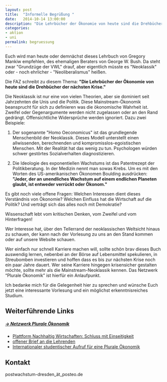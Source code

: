 ```yaml
---
layout: post
title:  "Informelle Begrüßung "
date:   2014-10-14 13:00:00
description: "Die Lehrbücher der Ökonomie von heute sind die Drehbücher der nächsten Krise."
categories:
- aktion
- uni
permalink: begruessung
---
```


Euch wird man heute oder demnächst dieses Lehrbuch von Gregory Mankiw empfehlen, des ehemaligen Beraters von George W. Bush. Da steht zwar "Grundzüge der VWL" drauf, aber eigentlich müsste es "Neoklassik" oder - noch ehrlicher  - "Neoliberalismus" heißen.

Die FAZ schreibt zu diesem Thema:
**"Die Lehrbücher der Ökonomie von heute sind die Drehbücher der nächsten Krise."**



Die Neoklassik ist nur eine von vielen Theorien, aber sie dominiert seit Jahrzehnten die Unis und die Politik. Diese Mainstream-Ökonomik beansprucht für sich zu definieren was die ökonomische Wahrheit ist. Zweifel oder Gegenargumente werden nicht zugelassen oder an den Rand gedrängt. Offensichtliche Widersprüche werden ignoriert.
Dazu zwei Beispiele:

1. Der sogenannte "Homo Oeconomicus" ist das grundlegende Menschenbild der Neoklassik. Dieses Modell unterstellt einen allwissenden, berechnenden und kompromisslos-egoistischen Menschen. Mit der Realität hat das wenig zu tun. Psychologen würden schwer gestörtes Sozialverhalten diagnostizieren.

2. Die Ideologie des exponentiellen Wachstums ist das Patentrezept der Politikberatung.
In der Medizin nennt man sowas Krebs. Um es mit den Worten des US-amerikanischen Ökonomen Boulding ausdrücken:
**"Jeder, der an unendliches Wachstum auf einem endlichen Planeten glaubt, ist entweder verrückt oder Ökonom."**

Es gibt noch viele offene Fragen:
Welchen Interessen dient dieses Verständnis von Ökonomie?
Welchen Einfluss hat die Wirtschaft auf die Politik?
Und verträgt sich das alles noch mit Demokratie?

Wissenschaft lebt vom kritischen Denken, vom Zweifel und vom Hinterfragen!

Wer Interesse hat, über den Tellerrand der neoklassischen Weltsicht hinaus zu schauen, der kann nach der Vorlesung zu uns an den Stand kommen oder auf unsere Website schauen.

Wer einfach nur schnell Karriere machen will, sollte schön brav dieses Buch auswendig lernen,
nebenbei an der Börse auf Lebensmittel spekulieren, in Streubomben investieren und hoffen dass es bis zur nächsten Krise noch ein paar Jahre dauert.
Wer seine Karriere hingegen krisensicher gestalten möchte, sollte mehr als die Mainstream-Neoklassik kennen. Das Netzwerk “Plurale Ökonomik” ist hierfür ein Anlaufpunkt.

Ich bedanke mich für die Gelegenheit hier zu sprechen und wünsche Euch jetzt eine interessante Vorlesung und ein möglichst erkenntnisreiches Studium.



## Weiterführende Links

##### [&rarr; Netzwerk Plurale Ökonomik](https://www.plurale-oekonomik.de/)
 * [Plattform Nachhaltig Wirtschaften: Schluss mit Einseitigkeit](http://www.nachhaltigwirtschaften.net/scripts/basics/eco-world/wirtschaft/basics.prg?session=bc6add5b54314367_345794&a_no=8331&r_index=4.1.2)
 * [offener Brief an die Lehrenden](https://www.plurale-oekonomik.de/projekte/offener-brief/)
 * [Internationaler studentischer Aufruf für eine Plurale Ökonomik](http://www.isipe.net/home-de)

## Kontakt
postwachstum-dresden_ät_posteo.de




